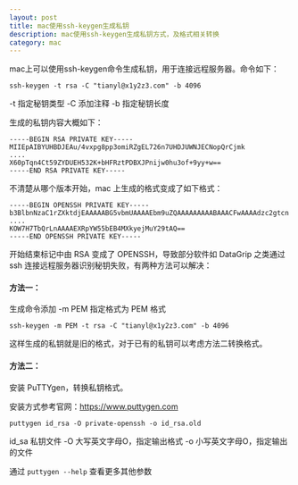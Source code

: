 ```yaml
---
layout: post
title: mac使用ssh-keygen生成私钥
description: mac使用ssh-keygen生成私钥方式，及格式相关转换
category: mac
---
```


mac上可以使用ssh-keygen命令生成私钥，用于连接远程服务器。命令如下：
```
ssh-keygen -t rsa -C "tianyl@x1y2z3.com" -b 4096
```
-t 指定秘钥类型
-C 添加注释
-b 指定秘钥长度

生成的私钥内容大概如下：
```
-----BEGIN RSA PRIVATE KEY-----
MIIEpAIBYUHBDJEAu/4vxpg8pp3omiRZgEL726n7UHDJUWNJECNopQrCjmk
....
X60pTqn4Ct59ZYDUEH532K+bHFRztPDBXJPnijw0hu3of+9yy+w==
-----END RSA PRIVATE KEY-----
```

不清楚从哪个版本开始，mac 上生成的格式变成了如下格式：
```
-----BEGIN OPENSSH PRIVATE KEY-----
b3BlbnNzaC1rZXktdjEAAAAABG5vbmUAAAAEbm9uZQAAAAAAAAABAAACFwAAAAdzc2gtcn
....
KOW7H7TbQrLnAAAAEXRpYW55bEB4MXkyejMuY29tAQ==
-----END OPENSSH PRIVATE KEY-----
```

开始结束标记中由 RSA 变成了 OPENSSH，导致部分软件如 DataGrip 之类通过 ssh 连接远程服务器识别秘钥失败，有两种方法可以解决：

#### 方法一：

生成命令添加 -m PEM 指定格式为 PEM 格式
```
ssh-keygen -m PEM -t rsa -C "tianyl@x1y2z3.com" -b 4096
```
这样生成的私钥就是旧的格式，对于已有的私钥可以考虑方法二转换格式。

#### 方法二：

安装 PuTTYgen，转换私钥格式。

安装方式参考官网：https://www.puttygen.com

```
puttygen id_rsa -O private-openssh -o id_rsa.old
```
id_sa 私钥文件
-O 大写英文字母O，指定输出格式
-o 小写英文字母O，指定输出的文件

通过 `puttygen --help` 查看更多其他参数




